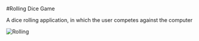 #Rolling Dice Game


A dice rolling application, in which the user competes against the computer


![Rolling](https://github.com/flesten-ali/Rolling-Dice-Game-Python-/assets/126335000/03ad4dcb-e9e1-44ac-afd3-33827381ac15)

